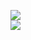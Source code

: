 [![](https://img.shields.io/badge/Made%20With-Github%20Spray-lightgrey.svg?style=for-the-badge&logo=github)](https://github.com/Annihil/github-spray#8288)  
[![](https://i.imgur.com/2DrTn0Z.gif)](https://github.com/Annihil/github-spray)